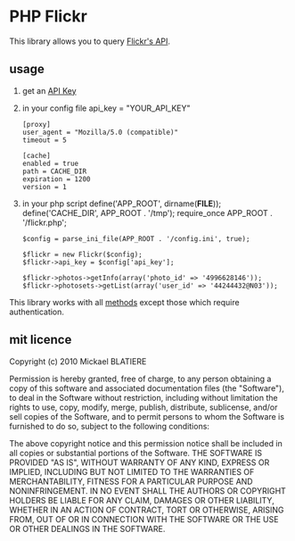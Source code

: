 PHP Flickr
===============
This library allows you to query [Flickr's API](http://www.flickr.com/services/api/).

usage
------------------

1.  get an [API Key](http://www.flickr.com/services/apps/create/apply/)
1.  in your config file
        api_key = "YOUR_API_KEY"

        [proxy]
        user_agent = "Mozilla/5.0 (compatible)"
        timeout = 5

        [cache]
        enabled = true
        path = CACHE_DIR
        expiration = 1200
        version = 1
2.  in your php script
        define('APP_ROOT', dirname(__FILE__));
        define('CACHE_DIR', APP_ROOT . '/tmp');
        require_once APP_ROOT . '/flickr.php';

        $config = parse_ini_file(APP_ROOT . '/config.ini', true);

        $flickr = new Flickr($config);
        $flickr->api_key = $config['api_key'];

        $flickr->photos->getInfo(array('photo_id' => '4996628146'));
        $flickr->photosets->getList(array('user_id' => '44244432@N03'));

This library works with all [methods](http://www.flickr.com/services/api/) except those which require authentication.

mit licence
------------------
Copyright (c) 2010 Mickael BLATIERE

Permission is hereby granted, free of charge, to any person obtaining a copy of this software and associated documentation files (the "Software"), to deal in the Software without restriction, including without limitation the rights to use, copy, modify, merge, publish, distribute, sublicense, and/or sell copies of the Software, and to permit persons to whom the Software is furnished to do so, subject to the following conditions:

The above copyright notice and this permission notice shall be included in all copies or substantial portions of the Software.
THE SOFTWARE IS PROVIDED "AS IS", WITHOUT WARRANTY OF ANY KIND, EXPRESS OR IMPLIED, INCLUDING BUT NOT LIMITED TO THE WARRANTIES OF MERCHANTABILITY, FITNESS FOR A PARTICULAR PURPOSE AND NONINFRINGEMENT. IN NO EVENT SHALL THE AUTHORS OR COPYRIGHT HOLDERS BE LIABLE FOR ANY CLAIM, DAMAGES OR OTHER LIABILITY, WHETHER IN AN ACTION OF CONTRACT, TORT OR OTHERWISE, ARISING FROM, OUT OF OR IN CONNECTION WITH THE SOFTWARE OR THE USE OR OTHER DEALINGS IN THE SOFTWARE.

